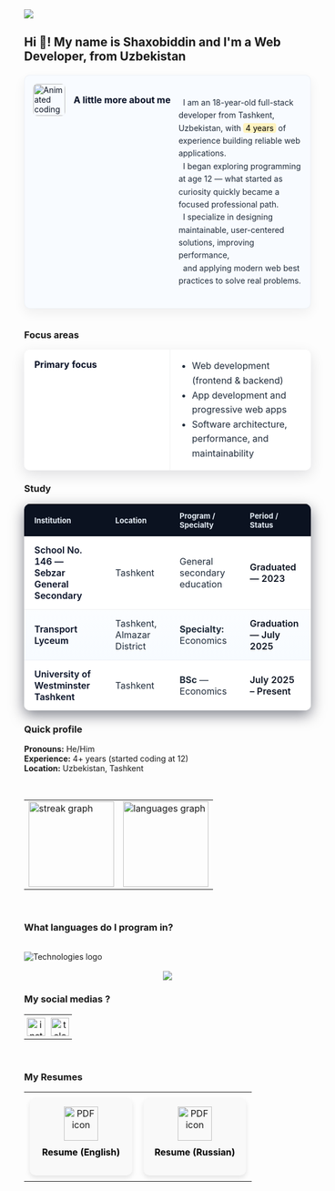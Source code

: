 <div>
  <img src="https://github.com/lUkAC1234/readmefileDependencies/blob/main/images/svg/banner.svg">
</div>
<h2>Hi 👋! My name is Shaxobiddin and I'm a Web Developer, from Uzbekistan</h2>
<article aria-label="Profile of Shaxobiddin">
  <div
    role="region"
    aria-label="More about me"
    style="max-width:900px;margin:20px auto 36px auto;font-family: Inter, system-ui, -apple-system, 'Segoe UI', Roboto, Arial, sans-serif;color:#0b1220;"
  >
    <div
      style="display:flex;gap:14px;align-items:flex-start;background:#f8fbff;border:1px solid rgba(11,17,28,0.04);padding:14px;border-radius:10px;box-shadow:0 8px 20px rgba(2,6,23,0.06);"
    >
      <div style="display:flex;gap:14px;align-items:center;flex:0 0 auto;">
        <img
          src="https://media.giphy.com/media/VgCDAzcKvsR6OM0uWg/giphy.gif"
          alt="Animated coding gif"
          width="56"
          height="56"
          style="border-radius:8px;flex:0 0 56px;object-fit:cover;border:1px solid rgba(11,17,28,0.03);"
        />
        <h3 style="margin:0;font-size:16px;font-weight:700;color:#071026;line-height:1.1;">
          A little more about me
        </h3>
      </div>
      <div style="flex:1;min-width:0;">
        <div
          style="margin:0;color:#1f2b3a;line-height:1.6;font-size:14px;white-space:pre-wrap;"
        >
  I am an 18-year-old full-stack developer from Tashkent, Uzbekistan, with <mark style="background:#fff3bf;padding:0 4px;border-radius:4px;">4 years</mark> of experience building reliable web applications.
  I began exploring programming at age 12 — what started as curiosity quickly became a focused professional path.
  I specialize in designing maintainable, user-centered solutions, improving performance,
  and applying modern web best practices to solve real problems.
        </div>
      </div>
    </div>
  </div>
  <h3>Focus areas</h3>
  <table
    style="width:100%;max-width:900px;border-collapse:separate;border-spacing:0;font-family:Inter, system-ui, -apple-system, 'Segoe UI', Roboto, Arial;box-shadow:0 8px 24px rgba(2,6,23,0.12);border-radius:10px;overflow:hidden;"
    aria-label="Focus areas table for Shaxobiddin"
  >
    <tbody>
      <tr style="background:#ffffff;">
        <td style="padding:16px 18px;color:#071026;font-weight:700;width:220px;border-right:1px solid rgba(11,17,28,0.06);vertical-align:top">Primary focus</td>
        <td style="padding:16px 18px;color:#1f2b3a;line-height:1.6;vertical-align:top">
          <ul style="margin:0;padding-left:20px;">
            <li>Web development (frontend &amp; backend)</li>
            <li>App development and progressive web apps</li>
            <li>Software architecture, performance, and maintainability</li>
          </ul>
        </td>
      </tr>
    </tbody>
  </table>
  <h3>Study</h3>
  <table
    style="width:100%;max-width:900px;border-collapse:separate;border-spacing:0;font-family:Inter, system-ui, -apple-system, 'Segoe UI', Roboto, Arial;box-shadow:0 8px 24px rgba(2,6,23,0.5);border-radius:10px;overflow:hidden;"
    aria-label="Study history table for Shaxobiddin"
  >
    <thead>
      <tr>
        <th style="text-align:left;padding:12px 18px;background:#0b1220;color:#e6eef6;font-size:13px">Institution</th>
        <th style="text-align:left;padding:12px 18px;background:#0b1220;color:#e6eef6;font-size:13px">Location</th>
        <th style="text-align:left;padding:12px 18px;background:#0b1220;color:#e6eef6;font-size:13px">Program / Specialty</th>
        <th style="text-align:left;padding:12px 18px;background:#0b1220;color:#e6eef6;font-size:13px">Period / Status</th>
      </tr>
    </thead>
    <tbody>
      <tr style="background:#ffffff;">
        <td style="padding:14px 18px;border-bottom:1px solid rgba(11,17,28,0.06);font-weight:600;color:#071026">School No. 146 — Sebzar General Secondary</td>
        <td style="padding:14px 18px;border-bottom:1px solid rgba(11,17,28,0.06);color:#1f2b3a">Tashkent</td>
        <td style="padding:14px 18px;border-bottom:1px solid rgba(11,17,28,0.06);color:#1f2b3a">General secondary education</td>
        <td style="padding:14px 18px;border-bottom:1px solid rgba(11,17,28,0.06);color:#0b1220;font-weight:600">Graduated — 2023</td>
      </tr>
      <tr style="background:linear-gradient(180deg,#fbfdff,#f7fbff);">
        <td style="padding:14px 18px;border-bottom:1px solid rgba(11,17,28,0.04);font-weight:600;color:#071026">Transport Lyceum</td>
        <td style="padding:14px 18px;border-bottom:1px solid rgba(11,17,28,0.04);color:#1f2b3a">Tashkent, Almazar District</td>
        <td style="padding:14px 18px;border-bottom:1px solid rgba(11,17,28,0.04);color:#1f2b3a"><strong>Specialty:</strong> Economics</td>
        <td style="padding:14px 18px;border-bottom:1px solid rgba(11,17,28,0.04);color:#0b1220;font-weight:600">Graduation — July 2025</td>
      </tr>
      <tr style="background:#ffffff;">
        <td style="padding:14px 18px;color:#071026;font-weight:600">University of Westminster Tashkent</td>
        <td style="padding:14px 18px;color:#1f2b3a">Tashkent</td>
        <td style="padding:14px 18px;color:#1f2b3a"><strong>BSc</strong> — Economics</td>
        <td style="padding:14px 18px;color:#0b1220;font-weight:600">July 2025 – Present</td>
      </tr>
    </tbody>
  </table>
  <h3>Quick profile</h3>
  <p>
    <strong>Pronouns:</strong> He/Him<br>
    <strong>Experience:</strong> 4+ years (started coding at 12)<br>
    <strong>Location:</strong> Uzbekistan, Tashkent
  </p>
</article>
<br/>
<table>
<tr>
<td><img src="https://streak-stats.demolab.com?user=lUkAC1234&locale=en&mode=weekly&theme=vue&hide_border=false&border_radius=5" height="150" alt="streak graph" /></td>
<td><img src="https://github-readme-stats.vercel.app/api/top-langs?username=lUkAC1234&locale=en&layout=compact&card_width=320&langs_count=4&theme=vue&hide_border=false" height="150" alt="languages graph" /></td>
</tr>
</table>
<br/>
<h3>What languages do I program in?</h3>
<br/>
<div>
  <img src="https://github.com/lUkAC1234/readmefileDependencies/blob/main/images/svg/technologiesNew%201.svg" alt="Technologies logo" />
</div>
<br/>
<div align="center">
  <img src="https://github.com/lUkAC1234/readmefileDependencies/blob/main/images/gif/githubProfileGif.gif"  />
</div>
<h3>My social medias ?</h3>
<table>
  <tr>
    <td align="center" style="padding: 5px;">
      <a href="https://www.instagram.com/zukhriddinov.sh/" target="_blank">
        <img src="https://github.com/lUkAC1234/readmefileDependencies/raw/main/images/svg/instagram.svg" width="32" height="32" alt="instagram logo" />
      </a>
    </td>
    <td align="center" style="padding: 5px;">
      <a href="https://t.me/lUkACENkO1" target="_blank">
        <img src="https://github.com/lUkAC1234/readmefileDependencies/raw/main/images/svg/telegram.svg" width="32" height="32" alt="telegram logo" />
      </a>
    </td>
  </tr>
</table>
<br/>
<h3>My Resumes</h3>
<table>
  <tr>
    <td align="center" style="padding: 10px;">
      <a href="https://github.com/lUkAC1234/readmefileDependencies/raw/main/images/pdf/ResumeEnglish.pdf" download
         style="display: flex; flex-direction: column; align-items: center; text-decoration: none; background: #f9f9f9; border-radius: 10px; padding: 15px; box-shadow: 0 4px 8px rgba(0,0,0,0.1); width: 150px;">
        <img src="https://github.com/lUkAC1234/readmefileDependencies/raw/main/images/svg/pdf.svg" height="60" alt="PDF icon" />
        <p style="margin-top: 10px; font-weight: bold; color: #000;">Resume (English)</p>
      </a>
    </td>
    <td align="center" style="padding: 10px;">
      <a href="https://github.com/lUkAC1234/readmefileDependencies/raw/main/images/pdf/%D0%A0%D0%B5%D0%B7%D1%8E%D0%BC%D0%B5%D0%A0%D1%83%D1%81%D1%81%D0%BA%D0%B8%D0%B9.pdf" download
         style="display: flex; flex-direction: column; align-items: center; text-decoration: none; background: #f9f9f9; border-radius: 10px; padding: 15px; box-shadow: 0 4px 8px rgba(0,0,0,0.1); width: 150px;">
        <img src="https://github.com/lUkAC1234/readmefileDependencies/raw/main/images/svg/pdf.svg" height="60" alt="PDF icon" />
        <p style="margin-top: 10px; font-weight: bold; color: #000;">Resume (Russian)</p>
      </a>
    </td>
  </tr>
</table>


